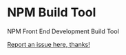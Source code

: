 # NPM Build Tool
NPM Front End Development Build Tool

[Report an issue here, thanks!](https://github.com/pepemiyashiro/npm-build-tool/issues)
